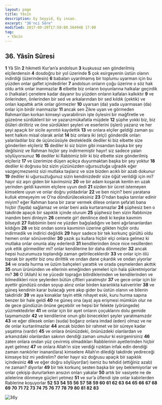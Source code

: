 ```yaml
---
layout: page
title: Yâsîn
description: Ey Seyyid, Ey insan.
excerpt: "36'nci Sûre"
modified: 2017-09-29T17:50:00.564948 17:00
tag: 
 - Yâsîn
---
```


## 36. Yâsîn Sûresi

**1** Yâ Sîn
**2** hikmetli Kur’an’a andolsun
**3** kuşkusuz sen gönderilmiş elçilerdensin
**4** dosdoğru bir yol üzerinde
**5** çok esirgeyenin üstün olanın indirdiği (üzerindesin)
**6** babaları uyarılmamış bir toplumu uyarman için bu yüzden onlar gaflet içindedirler
**7** andolsun onların çoğu üzerine o söz hak oldu artık onlar inanmazlar
**8** elbette biz onların boyunlarına halkalar geçirdik o (halkalar) çenelere kadar dayanır bu yüzden onların kafaları kalkıktır
**9** ve önlerinden, önlerinden bir sed ve arkalarından bir sed kıldık (çektik) ve onları kapattık artık onlar görmezler
**10** uyarsan (da) yada uyarmasan (da) onlar için birdir inanmazlar
**11** ancak sen Zikre uyan ve görmeden Rahman’dan korkan kimseyi uyarabilirsin işte öylesini bir mağfiretle ve güzeöne sürdükleril bir ve yazarızmükafatla müjdele 
**12** şüphe yokki biz, biz ölüleri diriltiriz ve öne sürdükleri şeyleri ve eserlerini (işleri) yazarız ve her şeyi apaçık bir sicile ayrıntılı kaydettik
**13** ve onlara elçiler geldiği zaman şu kent halkını misal olarak anlat 
**14** biz onlara iki (elçi) gönderdik onları yalanladılar biz de üçüncüsüyle destekledik dediler ki biz elbette size gönderilen elçileriz
**15** dediler ki siz bizim gibi insandan başka bir şey değilsiniz ve Rahman hiçbir şey indirmemiştir hayır! siz sadece yalan söylüyorsunuz
**16** dediler ki Rabbimiz bilir ki biz elbette size gönderilmiş elçileriz
**17** ve üzerimize düşen açıkça duyurmaktan başka bir şey yoktur 
**18** dediler ki doğrusu biz sizin yüzünüzden uğursuzluğa uğradık eğer vazgeçmezseniz sizi mutlaka taşlarız ve size bizden acıklı bir azab dokunur 
**19** dediler ki uğursuzluğunuz sizin kendinizdedir size öğüt verildiği için mi? hayır siz aşırı giden bir kavimsiniz
**20** ve bir adam koşarak kentin en uzak yerinden geldi kavmim elçilere uyun dedi
**21** sizden bir ücret istemeyen kimselere uyun ve onlar doğru yoldadırlar
**22** ve ben niçin? beni yaratana kulluk etmeyeyim ve O’na döndürüleceksiniz
**23** O’ndan başka tanrılar edinir miyim? eğer Rahman bana bir zarar vermek dilese onların şefa’ati bana hiçbir (fayda) sağlamaz ve onlar beni asla kurtaramazlar
**24** şüphesiz ben o takdirde apaçık bir sapıklık içinde olurum
**25** şüphesiz ben sizin Rabbinize inandım beni dinleyin
**26** cennete gir! denilince dedi ki keşke kavmim bilseydi
**27** Rabbimin beni ne yüzden bağışladığını ve beni ağırlananlardan kıldığını 
**28** ve biz ondan sonra kavminin üzerine gökten hiçbir ordu indirmedik ve indirici değildik
**29** hayır sadece bir tek korkunç gürültü oldu hemen onlar sönüverdiler
**30** yazık şu kullara hiçbir elçi onlara gelmez ki mutlaka onlar onunla alay ederlerdi
**31** kendilerinden önce nice nesillerden yok ettik görmediler mi? onlar kendilerine bir daha dönmezler
**32** ancak hepsi huzurumuza toplandığı zaman getirileceklerdir
**33** ve onlar için ölü toprak bir ayettir biz onu dirilttik ve ondan dane çıkardık ve ondan yiyorlar
**34** ve orada hurma ve üzüm bahçeleri yarattık ve orada çeşmelerden akıttık 
**35** onun ürününden ve ellerinin emeğinden yemeleri için hala şükretmiyorlar mı?
**36** O (Allah) ki ne yücedir toprağın bitirdiklerinden ve kendilerinden ve bilmedikleri nice şeylerden bütün çiftleri yaratmıştır 
**37** ve gece onlar için bir ayettir gündüzü ondan soyup alırız onlar birden karanlıkta kalıverirler
**38** ve güneş kendinin karar bulacağı yere akıp gider bu üstün olanın ve bilenin takdiridir
**39** ve aya konaklar tayin ettik nihayet eski, kuru hurma sapına benzer bir hale geldi 
**40** ne güneş ona (aya) aya erişmesi mümkün olur ne de gece gündüzün önüne geçebilir ve hepsi bir felekte (yörüngede) yüzmektedirler
**41** ve onlar için bir ayet onların çoçuklarını dolu gemide taşımamızdır
**42** ve kendilerine onun gibi binecekleri şeyler yaratmamızdır 
**43** ve eğer dilesek onları (suda) boğarız onlara imdad (eden) olmaz ve ne de onlar kurtarılmazlar
**44** ancak bizden bir rahmet ve bir süreye kadar yaşatma (vardır) 
**45** ve onlara önünüzdeki, önünüzdeki olanlardan ve arkanızdaki olanlardan sakının dendiği zaman umulur ki esirgenirsiniz
**46** zaten onlara ondan yüz çevirmiş olmadıkları Rabblerinin ayetlerinden hiçbir ayet gelmez 
**47** ve onlara Allah’ın size verdiği rızıktan infak edin dendiği zaman nankörler inanan(lara) kimselere Allah’ın dilediği takdirde yedireceği kimseye biz mi yedirelim? derler hayır siz doğrusu apaçık bir sapıklık içindesiniz
**48** ve eğer doğru söylüyor(lar) iseniz bu tehdid (ettiğiniz azab) ne zaman? diyorlar 
**49** bir tek korkunç sesten başka bir şey beklemiyorlar ve onlar çekişip dururlarken ansızın onları yakalar 
**50** artık bir vasiyete ne de ailelerine dönmeye güçleri yetmez
**51** ve sur’a üflendi işte onlar kabirlerden Rablerine koşuyorlar
**52**
**53**
**54**
**55**
**56**
**57**
**58**
**59**
**60**
**61**
**62**
**63**
**64**
**65**
**66**
**67**
**68**
**69**
**70**
**71**
**72**
**73**
**74**
**75**
**76**
**77**
**78**
**79**
**80**
**81**
**82**
**83**

![36y]({{site.url}}/images/ayrac-muhur.png)
